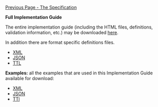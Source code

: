 [Previous Page - The Specification](the_specification.html)

**Full Implementation Guide**

The entire implementation guide (including the HTML files, definitions, validation information, etc.) may be downloaded [here](full-ig.zip).

In addition there are format specific definitions files.

* [XML](definitions.xml.zip)
* [JSON](definitions.json.zip)
* [TTL](definitions.ttl.zip)

**Examples:** all the examples that are used in this Implementation Guide available for download:

* [XML](examples.xml.zip)
* [JSON](examples.json.zip)
* [TTl](examples.ttl.zip)